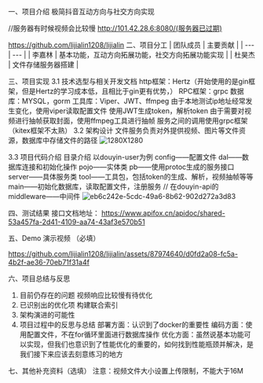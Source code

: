 
一、项目介绍
极简抖音互动方向与社交方向实现

//服务器有时候视频会比较慢
http://101.42.28.6:8080/(服务器已过期)

https://github.com/lijialin1208/lijialin
二、项目分工
| 团队成员 | 主要贡献 |
| --- | --- |
| 李嘉林 | 基本功能，互动方向拓展功能，社交方向拓展功能实现 |
| 杜昊杰 | 文件存储服务器搭建 |

三、项目实现
3.1 技术选型与相关开发文档
http框架：Hertz（开始使用的是gin框架，但是Hertz的学习成本低，且相比于gin更有优势，）
RPC框架：grpc
数据库：MYSQL，gorm
工具库：Viper、JWT、ffmpeg
由于本地测试ip地址经常发生变化，使用viper读取配置文件
使用JWT生成token，解析token
由于需要对视频进行抽帧获取封面，使用ffmpeg工具进行抽帧
服务之间的调用使用grpc框架（kitex框架不太熟）
3.2 架构设计
文件服务负责对外提供视频、图片等文件资源，数据库中存储文件的路径
![1280X1280](https://github.com/lijialin1208/lijialin/assets/87974640/bde7cf04-f766-4605-8b2d-b5e24acb4eef)

3.3 项目代码介绍
目录介绍
以douyin-user为例
config——配置文件
dal——数据库连接和初始化操作
pojo——实体类
pb——使用protoc生成的服务接口
server——具体服务类
tool——工具包，包括token的生成、解析，视频抽帧等等
main——初始化数据库，读取配置文件，注册服务
// 在douyin-api的  middleware——中间件
![eb6c242e-5cdc-49a6-8b62-902d272a3d83](https://github.com/lijialin1208/lijialin/assets/87974640/2f030002-b2db-4731-b869-ab9c25b9cc89)



四、测试结果
接口文档地址：
https://www.apifox.cn/apidoc/shared-53a457fa-2d41-4109-aa74-43af3e570b51

五、Demo 演示视频 （必填）


https://github.com/lijialin1208/lijialin/assets/87974640/d0fd2a08-fc5a-4b2f-ae36-70eb71f31a4f


六、项目总结与反思
1. 目前仍存在的问题
  视频响应比较慢有待优化
2. 已识别出的优化项
  构建联合索引
3. 架构演进的可能性
4. 项目过程中的反思与总结
部署方面：认识到了docker的重要性
编码方面：使用配置文件，不在for循环里面进行数据库操作
优化方面：虽然说基本功能可以实现，但我们也意识到了性能优化的重要的，如何找到性能瓶颈并解决，是我们接下来应该去刻意练习的地方

七、其他补充资料（选填）
注意：视频文件大小设置上传限制，不能大于16M
